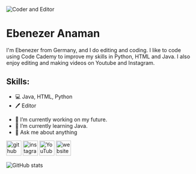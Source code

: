 ![Coder and Editor](https://pbs.twimg.com/profile_banners/3044223040/1592859987/1500x500)

# Ebenezer Anaman
I'm Ebenezer from Germany, and I do editing and coding. I like to code using Code Cademy to improve my skills in Python, HTML and Java. I also enjoy editing and making videos on Youtube and Instagram.

## Skills:
* 💻 Java, HTML, Python
* 🖊️ Editor

- 🔭 I’m currently working on my future. 
- 🌱 I’m currently learning Java. 
- 💬 Ask me about anything 


[<img src='https://cdn.jsdelivr.net/npm/simple-icons@3.0.1/icons/github.svg' alt='github' height='40'>](https://github.com/EbenezerAnaman)  [<img src='https://cdn.jsdelivr.net/npm/simple-icons@3.0.1/icons/instagram.svg' alt='instagram' height='40'>](https://www.instagram.com/ebbyfromyt/)  [<img src='https://cdn.jsdelivr.net/npm/simple-icons@3.0.1/icons/youtube.svg' alt='YouTube' height='40'>](https://www.youtube.com/channel/4wZL6VuQvgQPP0hf3CY35A)  [<img src='https://cdn.jsdelivr.net/npm/simple-icons@3.0.1/icons/icloud.svg' alt='website' height='40'>](https://ebenezeranaman.github.io)  

![GitHub stats](https://github-readme-stats.vercel.app/api?username=EbenezerAnaman&show_icons=true)  


